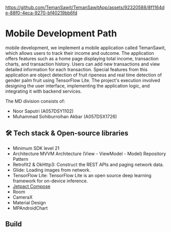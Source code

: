 


https://github.com/TemanSawit/TemanSawitApp/assets/92320588/8f1164de-88f0-4eca-9270-bf40219bb6fd

# Mobile Development Path

mobile development, we implement a mobile application called TemanSawit, which allows users to track their income and outcome. The application offers features such as a home page displaying total income, transaction charts, and transaction history. Users can add new transactions and view detailed information for each transaction. Special features from this application are object detection of fruit ripeness and real time detection of gender palm fruit using TensorFlow Lite. The project's execution involved designing the user interface, implementing the application logic, and integrating it with backend services.

The MD division consists of:

- Noor Saputri (A057DSY1102)
- Muhammad Sohiburroihan Akbar (A057DSX1726)


## 🛠️ Tech stack & Open-source libraries
<!-- Test -->
- Minimum SDK level 21
- Architecture
MVVM Architecture (View - ViewModel - Model)
Repository Pattern
- Retrofit2 & OkHttp3: Construct the REST APIs and paging network data.
- Glide: Loading images from network.
- TensorFlow Lite: TensorFlow Lite is an open source deep learning framework for on-device inference.
- [Jetpact Compose](https://developer.android.com/jetpack/compose?gclid=CjwKCAjwkLCkBhA9EiwAka9QRoDjsHwvjkPI1IqNOZk6H4kdF3VYhhhCG0pKZXUIxHW3jD3W2eDuHBoClgIQAvD_BwE&gclsrc=aw.ds)
-  Room
-  CameraX
-  Material Design
-  MPAndroidChart

## Build
<!-- Test -->



